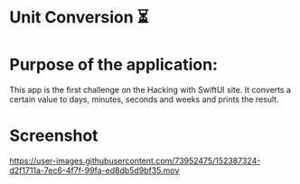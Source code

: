 # Unit Conversion ⏳

# Purpose of the application:

This app is the first challenge on the Hacking with SwiftUI site. It converts a certain value to days, minutes, seconds and weeks and prints the result.

# Screenshot

https://user-images.githubusercontent.com/73952475/152387324-d2f1711a-7ec6-4f7f-99fa-ed8db5d9bf35.mov
